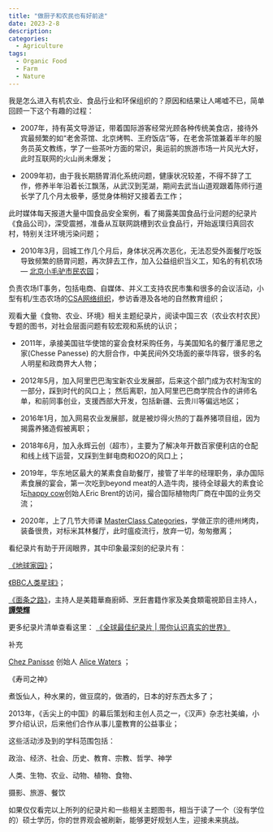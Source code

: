 ```yaml
---
title: "做厨子和农民也有好前途"
date: 2023-2-8
description: 
categories:
  - Agriculture
tags:
  - Organic Food
  - Farm
  - Nature 
---
```



我是怎么进入有机农业、食品行业和环保组织的？原因和结果让人唏嘘不已，简单回顾一下这个有趣的过程：

- 2007年，持有英文导游证，带着国际游客经常光顾各种传统美食店，接待外宾最频繁的如“老舍茶馆、北京烤鸭、王府饭店”等，在老舍茶馆兼着半年的服务员英文教练，学了一些茶叶方面的常识，奥运前的旅游市场一片风光大好，此时互联网的火山尚未爆发；
  
- 2009年初，由于我长期肠胃消化系统问题，健康状况较差，不得不辞了工作，修养半年沿着长江飘荡，从武汉到芜湖，期间去武当山道观跟着陈师行道长学了几个月太极拳，感觉身体稍好又接着去工作；

此时媒体每天报道大量中国食品安全案例，看了揭露美国食品行业问题的纪录片《食品公司》，深受震撼，准备从互联网跳槽到农业食品行，开始返璞归真回农村，特别关注环境污染问题；

- 2010年3月，回城工作几个月后，身体状况再次恶化，无法忍受外面餐厅吃饭导致频繁的肠胃问题，再次辞去工作，加入公益组织当义工，知名的有机农场 — [北京小毛驴市民农园](http://www.ruralstudies.com/prod_view.aspx?TypeId=69&Id=382&Fid=t3:69:3)；

负责农场IT事务，包括电商、自媒体、并义工支持农民市集和很多的会议活动，小型有机/生态农场的[CSA网络组织](https://en.wikipedia.org/wiki/Community-supported_agriculture)，参访香港及各地的自然教育组织；

观看大量《食物、农业、环境》相关主题纪录片，阅读中国三农（农业农村农民）专题的图书，对社会层面问题有较宏观和系统的认识；

- 2011年，承接美国驻华使馆的宴会食材采购任务，与美国知名的餐厅潘尼思之家(Chesse Panesse) 的大厨合作，中美民间外交场面的豪华阵容，很多的名人明星和政商界大人物；
  
- 2012年5月，加入阿里巴巴淘宝新农业发展部，后来这个部门成为农村淘宝的一部分，踩到时代的风口上；
然后离职，加入阿里巴巴商学院合作的讲师名单，和前同事创业，支援西部大开发，包括新疆、云贵川等偏远地区；

- 2016年1月，加入网易农业发展部，就是被炒得火热的丁磊养猪项目组，因为揭露养猪造假被离职；

- 2018年6月，加入永辉云创（超市），主要为了解决年开数百家便利店的仓配和线上线下运营，又踩到生鲜电商和O2O的风口上；

- 2019年，华东地区最大的某素食自助餐厅，接管了半年的经理职务，承办国际素食展的宴会，第一次吃到beyond meat的人造牛肉，接待全球最大的素食论坛[happy cow](https://www.happycow.net/)创始人Eric Brent的访问，撮合国际植物肉厂商在中国的业务交流；

- 2020年，上了几节大师课 [MasterClass Categories](https://www.masterclass.com/categories/culinary)，学做正宗的德州烤肉，装备很贵，对标米其林餐厅，此时瘟疫流行，放弃一切，匆匆撤离；

看纪录片有助于开阔眼界，其中印象最深刻的纪录片有：

[《地球家园》](https://zh.wikipedia.org/wiki/%E5%9C%B0%E7%90%83%E5%BE%88%E7%BE%8E%E6%9C%89%E8%B3%B4%E4%BD%A0)；

[《BBC人类星球》](https://zh.wikipedia.org/zh-cn/%E5%A4%A9%E4%B8%8B%E7%82%BA%E5%AE%B6)；

[《面条之路》](https://www.themoviedb.org/tv/81198)，主持人是美籍華裔廚師、烹飪書籍作家及美食類電視節目主持人，[**譚榮輝**](https://zh.wikipedia.org/wiki/%E8%AD%9A%E6%A6%AE%E8%BC%9D)

更多纪录片清单查看这里：
[《全球最佳纪录片 | 带你认识真实的世界》](%E3%80%8A%E5%85%A8%E7%90%83%E6%9C%80%E4%BD%B3%E7%BA%AA%E5%BD%95%E7%89%87%20%E5%B8%A6%E4%BD%A0%E8%AE%A4%E8%AF%86%E7%9C%9F%E5%AE%9E%E7%9A%84%E4%B8%96%E7%95%8C%E3%80%8B%20caefc3159d354d139755828a8b3109e0.md)

补充

[Chez Panisse](https://en.wikipedia.org/wiki/Chez_Panisse) 创始人 [Alice Waters](https://en.wikipedia.org/wiki/Alice_Waters) ；

《寿司之神》

煮饭仙人，种水果的，做豆腐的，做酒的，日本的好东西太多了；

2013年，《舌尖上的中国》的幕后策划和主创人员之一，《汉声》杂志社美编，小罗介绍认识，后来他们合作从事儿童教育的公益事业；

这些活动涉及到的学科范围包括：

政治、经济、社会、历史、教育、宗教、哲学、神学

人类、生物、农业、动物、植物、食物、

摄影、旅游、餐饮

如果仅仅看完以上所列的纪录片和一些相关主题图书，相当于读了一个（没有学位的）硕士学历，你的世界观会被刷新，能够更好规划人生，迎接未来挑战。